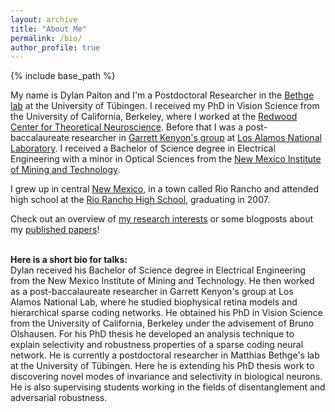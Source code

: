 ```yaml
---
layout: archive
title: "About Me"
permalink: /bio/
author_profile: true
---
```


{% include base_path %}

<!---
<img style="float: left; margin: 0px 15px 15px 0px;" src="{{site.imgurl}}/headshot.jpg" width="33%" />
-->

My name is Dylan Paiton and I'm a Postdoctoral Researcher in the
[Bethge lab](https://bethgelab.org) at the University of T&uuml;bingen.
I received my PhD in Vision Science from the University of California, Berkeley, where I
worked at the [Redwood Center for Theoretical Neuroscience](http://redwood.berkeley.edu/).
Before that I was a post-baccalaureate researcher in
[Garrett Kenyon's group](http://petavision.github.io/) at
[Los Alamos National Laboratory](https://youtu.be/55hlnlVuTpk). I received a Bachelor of Science
degree in Electrical Engineering with a minor in Optical Sciences from the
[New Mexico Institute of Mining and Technology](https://www.nmt.edu/academics/eleceng/).

I grew up in central [New Mexico](https://explorepartsunknown.com/destination/new-mexico/), in a
town called Rio Rancho and attended high school at the
[Rio Rancho High School](https://rioranchohigh.rrps.net/home), graduating in 2007.

Check out an overview of [my research interests](../research)
or some blogposts about my [published papers](../blog)!

<br>
<strong>Here is a short bio for talks:</strong>
<br>
Dylan received his Bachelor of Science degree in Electrical Engineering from the New Mexico
Institute of Mining and Technology. He then worked as a post-baccalaureate researcher in Garrett
Kenyon's group at Los Alamos National Lab, where he studied biophysical retina models and
hierarchical sparse coding networks. He obtained his PhD in Vision Science from the University of
California, Berkeley under the advisement of Bruno Olshausen. For his PhD thesis he developed an
analysis technique to explain selectivity and robustness properties of a sparse coding neural
network. He is currently a postdoctoral researcher in Matthias Bethge's lab at the University of
Tübingen. Here he is extending his PhD thesis work to discovering novel modes of invariance and
selectivity in biological neurons. He is also supervising students working in the fields of
disentanglement and adversarial robustness.
